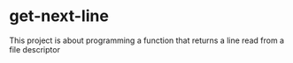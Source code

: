 # get-next-line

This project is about programming a function that returns a line
read from a file descriptor
